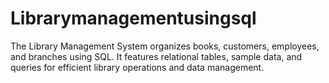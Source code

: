 # Librarymanagementusingsql
 The Library Management System organizes books, customers, employees, and branches using SQL. It features relational tables, sample data, and queries for efficient library operations and data management.
